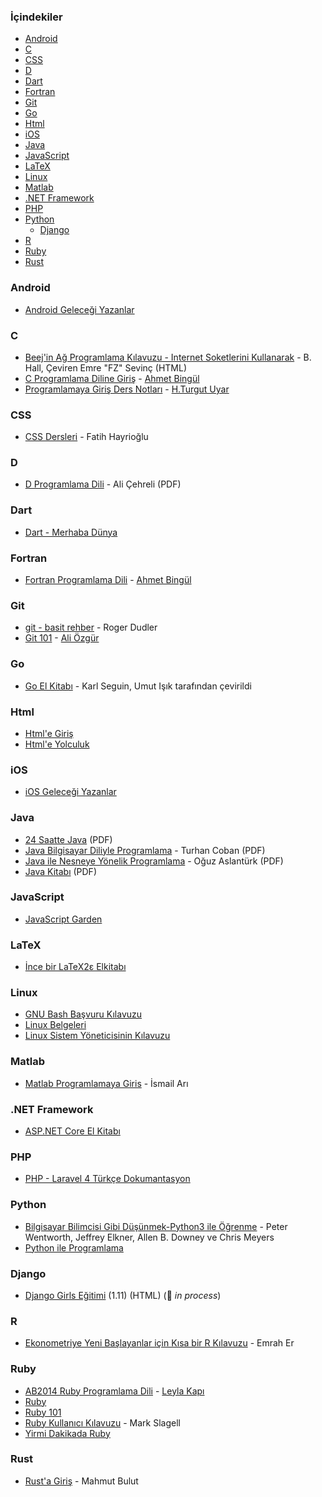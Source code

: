 ### İçindekiler

* [Android](#android)
* [C](#c)
* [CSS](#css)
* [D](#d)
* [Dart](#dart)
* [Fortran](#fortran)
* [Git](#git)
* [Go](#go)
* [Html](#html)
* [iOS](#ios)
* [Java](#java)
* [JavaScript](#javascript)
* [LaTeX](#latex)
* [Linux](#linux)
* [Matlab](#matlab)
* [.NET Framework](#net-framework)
* [PHP](#php)
* [Python](#python)
  * [Django](#django)
* [R](#r)
* [Ruby](#ruby)
* [Rust](#rust)


### Android

* [Android Geleceği Yazanlar](https://gelecegiyazanlar.turkcell.com.tr/konu/android)


### C

* [Beej'in Ağ Programlama Kılavuzu - Internet Soketlerini Kullanarak](http://www.belgeler.org/bgnet/bgnet.html) - B. Hall, Çeviren Emre "FZ" Sevinç (HTML)
* [C Programlama Diline Giriş](http://www1.gantep.edu.tr/~bingul/c/index.php) - [Ahmet Bingül](http://www1.gantep.edu.tr/~bingul)
* [Programlamaya Giriş Ders Notları](http://web.itu.edu.tr/uyar/programlama) - [H.Turgut Uyar](http://web.itu.edu.tr/uyar)


### CSS

* [CSS Dersleri](http://fatihhayrioglu.com/css-dersleri/) - Fatih Hayrioğlu


### D

* [D Programlama Dili](http://ddili.org/ders/d/D_Programlama_Dili.pdf) - Ali Çehreli (PDF)


### Dart

* [Dart - Merhaba Dünya](http://dartogreniyorum.blogspot.com.tr/2013/03/yeniden-dart.html?view=sidebar)


### Fortran

* [Fortran Programlama Dili](http://www1.gantep.edu.tr/~bingul/f95/index.php) - [Ahmet Bingül](http://www1.gantep.edu.tr/~bingul)


### Git

* [git - basit rehber](http://rogerdudler.github.io/git-guide/index.tr.html) - Roger Dudler
* [Git 101](https://www.gitbook.com/book/aliozgur/git101/details) - [Ali Özgür](https://github.com/aliozgur)


### Go

* [Go El Kitabı](https://github.com/umutphp/the-little-go-book) - Karl Seguin, Umut Işık tarafından çevirildi


### Html

* [Html'e Giriş](http://www.htmldersleri.org)
* [Html'e Yolculuk](https://github.com/paufsc/journey-to-html)


### iOS

* [iOS Geleceği Yazanlar](https://gelecegiyazanlar.turkcell.com.tr/konu/ios)


### Java

* [24 Saatte Java](https://ia601505.us.archive.org/23/items/24-saatte-java/24-saatte-java-turkce.pdf) (PDF)
* [Java Bilgisayar Diliyle Programlama](http://www.turhancoban.com/kitap/JAVA%20BİLGİSAYAR%20DİLİYLE%20PROGRAMLAMA.pdf) - Turhan Coban (PDF)
* [Java ile Nesneye Yönelik Programlama](https://ia801507.us.archive.org/12/items/java-ile-nesneye-yonelik-programlama/Java%20ile%20Nesneye%20Y%C3%B6nelik%20Programlama.pdf) - Oğuz Aslantürk (PDF)
* [Java Kitabı](https://ia601503.us.archive.org/27/items/java-kitabi/java-kitabi.pdf) (PDF)


### JavaScript

* [JavaScript Garden](http://bonsaiden.github.io/JavaScript-Garden/tr)


### LaTeX

* [İnce bir LaTeX2ε Elkitabı](http://www.ctan.org/tex-archive/info/lshort/turkish)


### Linux

* [GNU Bash Başvuru Kılavuzu](http://belgeler.org/bashref/bashref.html)
* [Linux Belgeleri](http://belgeler.org/howto/howtos.html)
* [Linux Sistem Yöneticisinin Kılavuzu](http://belgeler.org/sag/sag.html)


### Matlab

* [Matlab Programlamaya Giris](http://ismailari.com/blog/matlab-programlamaya-giris) - İsmail Arı


### .NET Framework

* [ASP.NET Core El Kitabı](https://sahin.gitbook.io/asp-net-core-el-kitab)


### PHP

* [PHP - Laravel 4 Türkçe Dokumantasyon](https://leanpub.com/laravel4-tr)


### Python

* [Bilgisayar Bilimcisi Gibi Düşünmek-Python3 ile Öğrenme](http://ofenerci.github.io/thinkcspy-tr) - Peter Wentworth, Jeffrey Elkner, Allen B. Downey ve Chris Meyers
* [Python ile Programlama](https://belgeler.yazbel.com/python-istihza)


### Django

* [Django Girls Eğitimi](https://tutorial.djangogirls.org/tr) (1.11) (HTML) (:construction: *in process*)


### R

* [Ekonometriye Yeni Başlayanlar için Kısa bir R Kılavuzu](https://github.com/emraher/eybkbrk) - Emrah Er


### Ruby

* [AB2014 Ruby Programlama Dili](https://github.com/leylaKapi/AB2014-Ruby-Programlama-Dili/blob/master/Ruby_AB2014.md) - [Leyla Kapı](http://www.leylakapi.com)
* [Ruby](https://www.ruby-lang.org/tr)
* [Ruby 101](https://www.gitbook.com/book/vigo/ruby-101/details)
* [Ruby Kullanıcı Kılavuzu](http://www.belgeler.org/uygulamalar/ruby/ruby-ug.html) - Mark Slagell
* [Yirmi Dakikada Ruby](https://www.ruby-lang.org/tr/documentation/quickstart)


### Rust

* [Rust'a Giriş](http://bit.ly/rustagiris) - Mahmut Bulut

